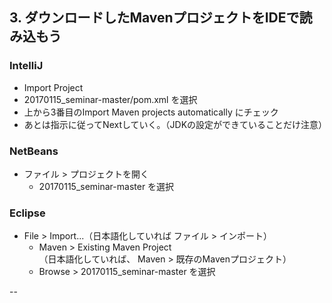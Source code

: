 ## 3. ダウンロードしたMavenプロジェクトをIDEで読み込もう

### IntelliJ

- Import Project
 - 20170115_seminar-master/pom.xml を選択
 - 上から3番目のImport Maven projects automatically にチェック
 - あとは指示に従ってNextしていく。（JDKの設定ができていることだけ注意）
 
### NetBeans

- ファイル > プロジェクトを開く
  - 20170115_seminar-master を選択

### Eclipse

- File > Import...（日本語化していれば ファイル > インポート）
  - Maven > Existing Maven Project  
（日本語化していれば、 Maven > 既存のMavenプロジェクト）
  - Browse > 20170115_seminar-master を選択

--
